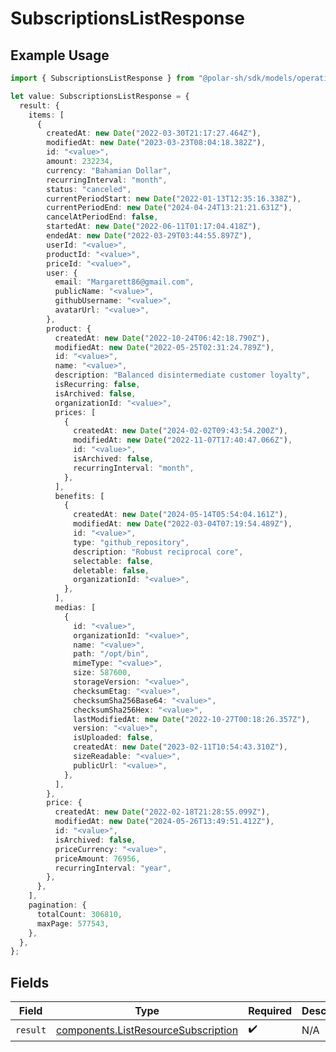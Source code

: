 # SubscriptionsListResponse

## Example Usage

```typescript
import { SubscriptionsListResponse } from "@polar-sh/sdk/models/operations";

let value: SubscriptionsListResponse = {
  result: {
    items: [
      {
        createdAt: new Date("2022-03-30T21:17:27.464Z"),
        modifiedAt: new Date("2023-03-23T08:04:18.382Z"),
        id: "<value>",
        amount: 232234,
        currency: "Bahamian Dollar",
        recurringInterval: "month",
        status: "canceled",
        currentPeriodStart: new Date("2022-01-13T12:35:16.338Z"),
        currentPeriodEnd: new Date("2024-04-24T13:21:21.631Z"),
        cancelAtPeriodEnd: false,
        startedAt: new Date("2022-06-11T01:17:04.418Z"),
        endedAt: new Date("2022-03-29T03:44:55.897Z"),
        userId: "<value>",
        productId: "<value>",
        priceId: "<value>",
        user: {
          email: "Margarett86@gmail.com",
          publicName: "<value>",
          githubUsername: "<value>",
          avatarUrl: "<value>",
        },
        product: {
          createdAt: new Date("2022-10-24T06:42:18.790Z"),
          modifiedAt: new Date("2022-05-25T02:31:24.789Z"),
          id: "<value>",
          name: "<value>",
          description: "Balanced disintermediate customer loyalty",
          isRecurring: false,
          isArchived: false,
          organizationId: "<value>",
          prices: [
            {
              createdAt: new Date("2024-02-02T09:43:54.200Z"),
              modifiedAt: new Date("2022-11-07T17:40:47.066Z"),
              id: "<value>",
              isArchived: false,
              recurringInterval: "month",
            },
          ],
          benefits: [
            {
              createdAt: new Date("2024-05-14T05:54:04.161Z"),
              modifiedAt: new Date("2022-03-04T07:19:54.489Z"),
              id: "<value>",
              type: "github_repository",
              description: "Robust reciprocal core",
              selectable: false,
              deletable: false,
              organizationId: "<value>",
            },
          ],
          medias: [
            {
              id: "<value>",
              organizationId: "<value>",
              name: "<value>",
              path: "/opt/bin",
              mimeType: "<value>",
              size: 587600,
              storageVersion: "<value>",
              checksumEtag: "<value>",
              checksumSha256Base64: "<value>",
              checksumSha256Hex: "<value>",
              lastModifiedAt: new Date("2022-10-27T00:18:26.357Z"),
              version: "<value>",
              isUploaded: false,
              createdAt: new Date("2023-02-11T10:54:43.310Z"),
              sizeReadable: "<value>",
              publicUrl: "<value>",
            },
          ],
        },
        price: {
          createdAt: new Date("2022-02-18T21:28:55.099Z"),
          modifiedAt: new Date("2024-05-26T13:49:51.412Z"),
          id: "<value>",
          isArchived: false,
          priceCurrency: "<value>",
          priceAmount: 76956,
          recurringInterval: "year",
        },
      },
    ],
    pagination: {
      totalCount: 306810,
      maxPage: 577543,
    },
  },
};
```

## Fields

| Field                                                                                      | Type                                                                                       | Required                                                                                   | Description                                                                                |
| ------------------------------------------------------------------------------------------ | ------------------------------------------------------------------------------------------ | ------------------------------------------------------------------------------------------ | ------------------------------------------------------------------------------------------ |
| `result`                                                                                   | [components.ListResourceSubscription](../../models/components/listresourcesubscription.md) | :heavy_check_mark:                                                                         | N/A                                                                                        |